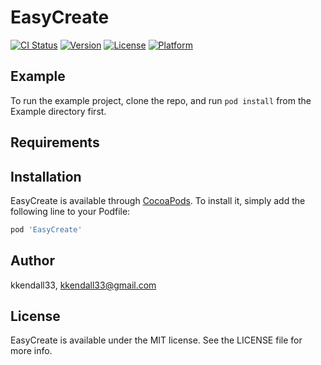 # EasyCreate

[![CI Status](http://img.shields.io/travis/kkendall33/EasyCreate.svg?style=flat)](https://travis-ci.org/kkendall33/EasyCreate)
[![Version](https://img.shields.io/cocoapods/v/EasyCreate.svg?style=flat)](http://cocoapods.org/pods/EasyCreate)
[![License](https://img.shields.io/cocoapods/l/EasyCreate.svg?style=flat)](http://cocoapods.org/pods/EasyCreate)
[![Platform](https://img.shields.io/cocoapods/p/EasyCreate.svg?style=flat)](http://cocoapods.org/pods/EasyCreate)

## Example

To run the example project, clone the repo, and run `pod install` from the Example directory first.

## Requirements

## Installation

EasyCreate is available through [CocoaPods](http://cocoapods.org). To install
it, simply add the following line to your Podfile:

```ruby
pod 'EasyCreate'
```

## Author

kkendall33, kkendall33@gmail.com

## License

EasyCreate is available under the MIT license. See the LICENSE file for more info.
